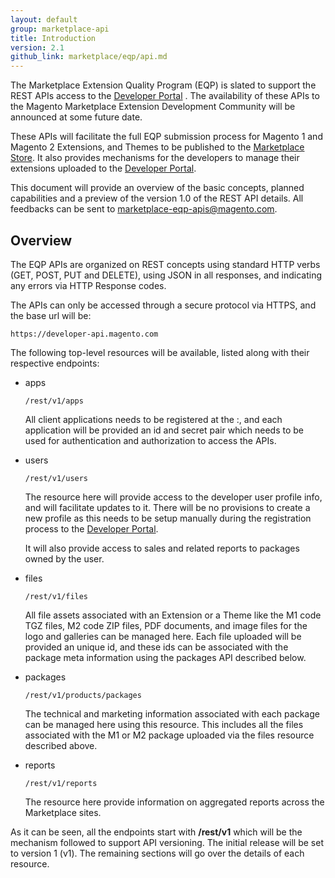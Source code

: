 ```yaml
---
layout: default
group: marketplace-api
title: Introduction
version: 2.1
github_link: marketplace/eqp/api.md
---
```


The Marketplace Extension Quality Program (EQP) is slated to support the REST APIs access to the [Developer Portal](https://developer.magento.com) . The availability of these APIs to the Magento Marketplace Extension Development Community will be announced at some future date.

These APIs will facilitate the full EQP submission process for Magento 1 and Magento 2 Extensions, and Themes to be published to the [Marketplace Store](https://marketplace.magento.com).
It also provides mechanisms for the developers to manage their extensions uploaded to the [Developer Portal](https://developer.magento.com). 

This document will provide an overview of the basic concepts, planned capabilities  and a preview of the version 1.0 of the  REST API details. All feedbacks can be sent to <marketplace-eqp-apis@magento.com>.

## Overview

The EQP APIs are organized on REST concepts using standard HTTP verbs (GET, POST, PUT and DELETE), using JSON in all responses, and indicating any errors via  HTTP Response codes.

The APIs can only be accessed through a secure protocol via HTTPS, and the base url will be:

    https://developer-api.magento.com

The following top-level resources will be available, listed along with their respective endpoints:

* apps 

    ~~~~~~~~
    /rest/v1/apps
    ~~~~~~~~

    All client applications needs to be registered at the :, and each application will be provided an 
    id and secret pair which needs to be used for authentication and authorization to access the APIs.

* users

    ~~~~~~~~
    /rest/v1/users
    ~~~~~~~~

    The resource here will provide access to the developer user profile info, and will facilitate updates to it. There will be no provisions to create a new
    profile as this needs to be setup manually during the registration process to the [Developer Portal](https://developer.magento.com). 

    It will also provide access to sales and related reports to packages owned by the user.

* files

    ~~~~~~~~
    /rest/v1/files
    ~~~~~~~~

    All file assets associated with an Extension or a Theme like the M1 code TGZ files, M2 code ZIP files, PDF documents, and image files for the logo and 
    galleries  can be managed here. Each file uploaded will be provided an unique id, and these ids can be associated with the package meta information using 
    the packages API described below.


* packages

    ~~~~~~~~
    /rest/v1/products/packages
    ~~~~~~~~

    The technical and marketing information associated with each package can be managed here using this resource. This includes all the files associated with
    the M1 or M2 package uploaded via the files resource described above.


* reports

    ~~~~~~~~
    /rest/v1/reports
    ~~~~~~~~

    The resource here provide information on aggregated reports across the Marketplace sites.

As it can be seen, all the endpoints start with **/rest/v1** which will be the mechanism followed to support API versioning. The initial release will be 
set to version 1 (v1). The remaining sections will go over the details of each resource.